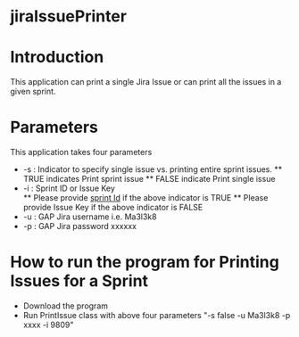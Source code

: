 # jiraIssuePrinter

Introduction
============
This application can print a single Jira Issue or can print all the issues in a given sprint.

Parameters
==========
This application takes four parameters
* -s : Indicator to specify single issue vs. printing entire sprint issues. 
** TRUE indicates Print sprint issue
** FALSE indicate Print single issue 
* -i : Sprint ID or Issue Key  
** Please provide [sprint Id](http://braintwitter.blogspot.com/2016/02/finding-jira-sprintid-for-rest-api-call.html) if the above indicator is TRUE
** Please provide Issue Key if the above indicator is FALSE 
* -u : GAP Jira username i.e. Ma3l3k8 
* -p : GAP Jira password xxxxxx 


How to run the program for Printing Issues for a Sprint
=======================================================
* Download the program 
* Run PrintIssue class with above four parameters   "-s false -u Ma3l3k8 -p xxxx -i 9809" 


